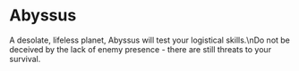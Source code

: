 # Abyssus
A desolate, lifeless planet, Abyssus will test your logistical skills.\nDo not be deceived by the lack of enemy presence - there are still threats to your survival.
